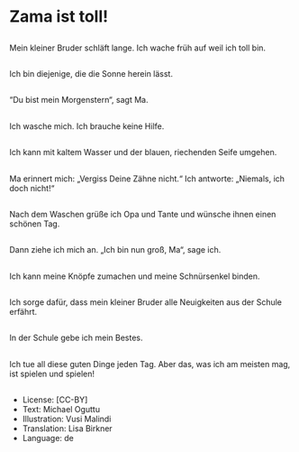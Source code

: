 # Zama ist toll!

##
Mein kleiner Bruder schläft lange. Ich wache früh auf weil ich toll bin.

##
Ich bin diejenige, die die Sonne herein lässt.

##
“Du bist mein Morgenstern“, sagt Ma.

##
Ich wasche mich. Ich brauche keine Hilfe.

##
Ich kann mit kaltem Wasser und der blauen, riechenden Seife umgehen.

##
Ma erinnert mich: „Vergiss Deine Zähne nicht.“ Ich antworte: „Niemals, ich doch nicht!“

##
Nach dem Waschen grüße ich Opa und Tante und wünsche ihnen einen schönen Tag.

##
Dann ziehe ich mich an. „Ich bin nun groß, Ma“, sage ich.

##
Ich kann meine Knöpfe zumachen und meine Schnürsenkel binden.

##
Ich sorge dafür, dass mein kleiner Bruder alle Neuigkeiten aus der Schule erfährt.

##
In der Schule gebe ich mein Bestes.

##
Ich tue all diese guten Dinge jeden Tag. Aber das, was ich am meisten mag, ist spielen und spielen!

##
* License: [CC-BY]
* Text: Michael Oguttu
* Illustration: Vusi Malindi
* Translation: Lisa Birkner
* Language: de
